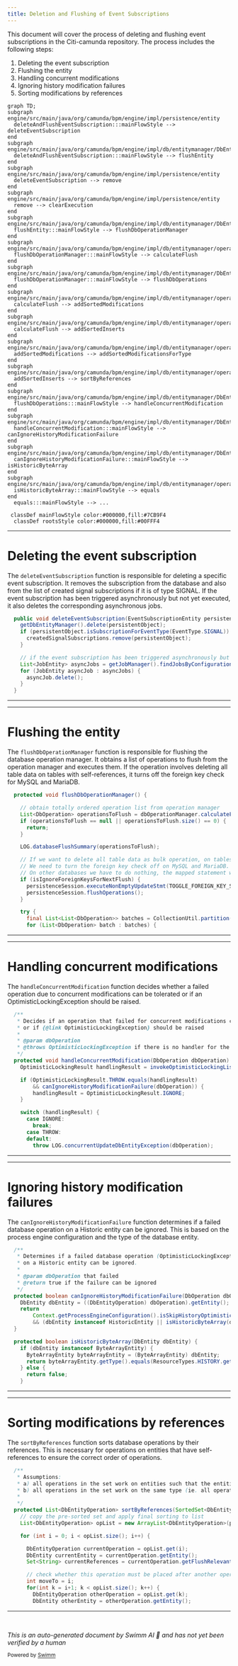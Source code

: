 ```yaml
---
title: Deletion and Flushing of Event Subscriptions
---
```

This document will cover the process of deleting and flushing event subscriptions in the Citi-camunda repository. The process includes the following steps:

1. Deleting the event subscription
2. Flushing the entity
3. Handling concurrent modifications
4. Ignoring history modification failures
5. Sorting modifications by references

```mermaid
graph TD;
subgraph engine/src/main/java/org/camunda/bpm/engine/impl/persistence/entity
  deleteAndFlushEventSubscription:::mainFlowStyle --> deleteEventSubscription
end
subgraph engine/src/main/java/org/camunda/bpm/engine/impl/db/entitymanager/DbEntityManager.java
  deleteAndFlushEventSubscription:::mainFlowStyle --> flushEntity
end
subgraph engine/src/main/java/org/camunda/bpm/engine/impl/persistence/entity
  deleteEventSubscription --> remove
end
subgraph engine/src/main/java/org/camunda/bpm/engine/impl/persistence/entity
  remove --> clearExecution
end
subgraph engine/src/main/java/org/camunda/bpm/engine/impl/db/entitymanager/DbEntityManager.java
  flushEntity:::mainFlowStyle --> flushDbOperationManager
end
subgraph engine/src/main/java/org/camunda/bpm/engine/impl/db/entitymanager/operation
  flushDbOperationManager:::mainFlowStyle --> calculateFlush
end
subgraph engine/src/main/java/org/camunda/bpm/engine/impl/db/entitymanager/DbEntityManager.java
  flushDbOperationManager:::mainFlowStyle --> flushDbOperations
end
subgraph engine/src/main/java/org/camunda/bpm/engine/impl/db/entitymanager/operation
  calculateFlush --> addSortedModifications
end
subgraph engine/src/main/java/org/camunda/bpm/engine/impl/db/entitymanager/operation
  calculateFlush --> addSortedInserts
end
subgraph engine/src/main/java/org/camunda/bpm/engine/impl/db/entitymanager/operation
  addSortedModifications --> addSortedModificationsForType
end
subgraph engine/src/main/java/org/camunda/bpm/engine/impl/db/entitymanager/operation
  addSortedInserts --> sortByReferences
end
subgraph engine/src/main/java/org/camunda/bpm/engine/impl/db/entitymanager/DbEntityManager.java
  flushDbOperations:::mainFlowStyle --> handleConcurrentModification
end
subgraph engine/src/main/java/org/camunda/bpm/engine/impl/db/entitymanager/DbEntityManager.java
  handleConcurrentModification:::mainFlowStyle --> canIgnoreHistoryModificationFailure
end
subgraph engine/src/main/java/org/camunda/bpm/engine/impl/db/entitymanager/DbEntityManager.java
  canIgnoreHistoryModificationFailure:::mainFlowStyle --> isHistoricByteArray
end
subgraph engine/src/main/java/org/camunda/bpm/engine/impl/db/entitymanager/operation
  isHistoricByteArray:::mainFlowStyle --> equals
end
  equals:::mainFlowStyle --> ...

 classDef mainFlowStyle color:#000000,fill:#7CB9F4
  classDef rootsStyle color:#000000,fill:#00FFF4
```

<SwmSnippet path="/engine/src/main/java/org/camunda/bpm/engine/impl/persistence/entity/EventSubscriptionManager.java" line="55">

---

# Deleting the event subscription

The `deleteEventSubscription` function is responsible for deleting a specific event subscription. It removes the subscription from the database and also from the list of created signal subscriptions if it is of type SIGNAL. If the event subscription has been triggered asynchronously but not yet executed, it also deletes the corresponding asynchronous jobs.

```java
  public void deleteEventSubscription(EventSubscriptionEntity persistentObject) {
    getDbEntityManager().delete(persistentObject);
    if (persistentObject.isSubscriptionForEventType(EventType.SIGNAL)) {
      createdSignalSubscriptions.remove(persistentObject);
    }

    // if the event subscription has been triggered asynchronously but not yet executed
    List<JobEntity> asyncJobs = getJobManager().findJobsByConfiguration(ProcessEventJobHandler.TYPE, persistentObject.getId(), persistentObject.getTenantId());
    for (JobEntity asyncJob : asyncJobs) {
      asyncJob.delete();
    }
  }
```

---

</SwmSnippet>

<SwmSnippet path="/engine/src/main/java/org/camunda/bpm/engine/impl/db/entitymanager/DbEntityManager.java" line="302">

---

# Flushing the entity

The `flushDbOperationManager` function is responsible for flushing the database operation manager. It obtains a list of operations to flush from the operation manager and executes them. If the operation involves deleting all table data on tables with self-references, it turns off the foreign key check for MySQL and MariaDB.

```java
  protected void flushDbOperationManager() {

    // obtain totally ordered operation list from operation manager
    List<DbOperation> operationsToFlush = dbOperationManager.calculateFlush();
    if (operationsToFlush == null || operationsToFlush.size() == 0) {
      return;
    }

    LOG.databaseFlushSummary(operationsToFlush);

    // If we want to delete all table data as bulk operation, on tables which have self references,
    // We need to turn the foreign key check off on MySQL and MariaDB.
    // On other databases we have to do nothing, the mapped statement will be empty.
    if (isIgnoreForeignKeysForNextFlush) {
      persistenceSession.executeNonEmptyUpdateStmt(TOGGLE_FOREIGN_KEY_STMT, false);
      persistenceSession.flushOperations();
    }

    try {
      final List<List<DbOperation>> batches = CollectionUtil.partition(operationsToFlush, BATCH_SIZE);
      for (List<DbOperation> batch : batches) {
```

---

</SwmSnippet>

<SwmSnippet path="/engine/src/main/java/org/camunda/bpm/engine/impl/db/entitymanager/DbEntityManager.java" line="392">

---

# Handling concurrent modifications

The `handleConcurrentModification` function decides whether a failed operation due to concurrent modifications can be tolerated or if an OptimisticLockingException should be raised.

```java
  /**
   * Decides if an operation that failed for concurrent modifications can be tolerated,
   * or if {@link OptimisticLockingException} should be raised
   *
   * @param dbOperation
   * @throws OptimisticLockingException if there is no handler for the failure
   */
  protected void handleConcurrentModification(DbOperation dbOperation) {
    OptimisticLockingResult handlingResult = invokeOptimisticLockingListeners(dbOperation);

    if (OptimisticLockingResult.THROW.equals(handlingResult)
        && canIgnoreHistoryModificationFailure(dbOperation)) {
        handlingResult = OptimisticLockingResult.IGNORE;
    }

    switch (handlingResult) {
      case IGNORE:
        break;
      case THROW:
      default:
        throw LOG.concurrentUpdateDbEntityException(dbOperation);
```

---

</SwmSnippet>

<SwmSnippet path="/engine/src/main/java/org/camunda/bpm/engine/impl/db/entitymanager/DbEntityManager.java" line="455">

---

# Ignoring history modification failures

The `canIgnoreHistoryModificationFailure` function determines if a failed database operation on a Historic entity can be ignored. This is based on the process engine configuration and the type of the database entity.

```java
  /**
   * Determines if a failed database operation (OptimisticLockingException)
   * on a Historic entity can be ignored.
   *
   * @param dbOperation that failed
   * @return true if the failure can be ignored
   */
  protected boolean canIgnoreHistoryModificationFailure(DbOperation dbOperation) {
    DbEntity dbEntity = ((DbEntityOperation) dbOperation).getEntity();
    return
        Context.getProcessEngineConfiguration().isSkipHistoryOptimisticLockingExceptions()
        && (dbEntity instanceof HistoricEntity || isHistoricByteArray(dbEntity));
  }

  protected boolean isHistoricByteArray(DbEntity dbEntity) {
    if (dbEntity instanceof ByteArrayEntity) {
      ByteArrayEntity byteArrayEntity = (ByteArrayEntity) dbEntity;
      return byteArrayEntity.getType().equals(ResourceTypes.HISTORY.getValue());
    } else {
      return false;
    }
```

---

</SwmSnippet>

<SwmSnippet path="/engine/src/main/java/org/camunda/bpm/engine/impl/db/entitymanager/operation/DbOperationManager.java" line="197">

---

# Sorting modifications by references

The `sortByReferences` function sorts database operations by their references. This is necessary for operations on entities that have self-references to ensure the correct order of operations.

```java
  /**
   * Assumptions:
   * a) all operations in the set work on entities such that the entities implement {@link HasDbReferences}.
   * b) all operations in the set work on the same type (ie. all operations are INSERTs or DELETEs).
   *
   */
  protected List<DbEntityOperation> sortByReferences(SortedSet<DbEntityOperation> preSorted) {
    // copy the pre-sorted set and apply final sorting to list
    List<DbEntityOperation> opList = new ArrayList<DbEntityOperation>(preSorted);

    for (int i = 0; i < opList.size(); i++) {

      DbEntityOperation currentOperation = opList.get(i);
      DbEntity currentEntity = currentOperation.getEntity();
      Set<String> currentReferences = currentOperation.getFlushRelevantEntityReferences();

      // check whether this operation must be placed after another operation
      int moveTo = i;
      for(int k = i+1; k < opList.size(); k++) {
        DbEntityOperation otherOperation = opList.get(k);
        DbEntity otherEntity = otherOperation.getEntity();
```

---

</SwmSnippet>

&nbsp;

*This is an auto-generated document by Swimm AI 🌊 and has not yet been verified by a human*

<SwmMeta version="3.0.0" repo-id="Z2l0aHViJTNBJTNBQ2l0aS1jYW11bmRhJTNBJTNBZ2lsYWRuYXZvdA==" repo-name="Citi-camunda" doc-type="flows"><sup>Powered by [Swimm](/)</sup></SwmMeta>
